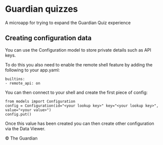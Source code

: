 # Guardian quizzes

A microapp for trying to expand the Guardian Quiz experience

## Creating configuration data

You can use the Configuration model to store private details such as API keys.

To do this you also need to enable the remote shell feature by adding the following to your app.yaml:

	builtins:
	- remote_api: on

You can then connect to your shell and create the first piece of config:

	from models import Configuration
	config = Configuration(id="<your lookup key>" key="<your lookup key>", value="<your value>")
	config.put()

Once this value has been created you can then create other configuration via the Data Viewer.

&copy; The Guardian